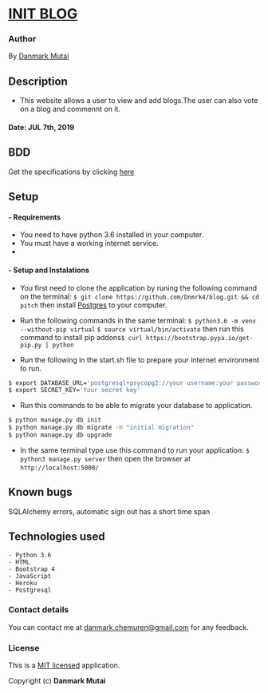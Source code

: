 # [INIT BLOG](https://init-blog.herokuapp.com/)

### Author

By [Danmark Mutai](https://github.com/Dnmrk4)

## Description

- This website allows a user to view and add blogs.The user can also vote on a blog and commennt on it. 

#### Date: JUL 7th, 2019

## BDD

Get the specifications by clicking [here](/specs.md)

## Setup

#### - Requirements

- You need to have python 3.6 installed in your computer.
- You must have a working internet service.
- 

#### - Setup and Instalations

- You first need to clone the application by runing the following command on the terminal:
`$ git clone https://github.com/Dnmrk4/blog.git && cd pitch` then install [Postgres](https://www.postgresql.org/download/) to your computer.

- Run the following commands in the same terminal:
`$ python3.6 -m venv --without-pip virtual`
`$ source virtual/bin/activate`
then run this command to install pip addons`$ curl https://bootstrap.pypa.io/get-pip.py | python`

- Run the following in the start.sh file to prepare your internet environment to run.
```zsh or bash
$ export DATABASE_URL='postgresql+psycopg2://your username:your password@localhost/pitch'
$ export SECRET_KEY='Your secret key'
```

- Run this commands to be able to migrate your database to application.
```zsh or bash 
$ python manage.py db init
$ python manage.py db migrate -m "initial migration"
$ python manage.py db upgrade
```
- In the same terminal type use this command to run your application:
`$ python3 manage.py server` then open the browser at `http://localhost:5000/`

## Known bugs

SQLAlchemy errors, automatic sign out has a short time span

## Technologies used

    - Python 3.6
    - HTML
    - Bootstrap 4
    - JavaScript
    - Heroku
    - Postgresql

### Contact details

You can contact me at danmark.chemuren@gmail.com for any feedback.

### License

This is a [MIT licensed](/LICENSE) application.

Copyright (c) **Danmark Mutai**